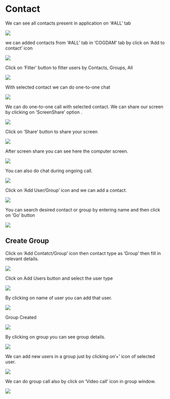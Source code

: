 # Contact

We can see all contacts present in application on ‘\#ALL’ tab

![](../.gitbook/assets/contacts.png)

we can added contacts from ‘\#ALL’ tab in ‘COGDAM’ tab by click on ‘Add to contact’ icon

![](../.gitbook/assets/image%20%2868%29.png)

Click on ‘Filter’ button to filter users by Contacts, Groups, All

![](../.gitbook/assets/image%20%2880%29.png)

With selected contact we can do one-to-one chat

![](../.gitbook/assets/image%20%2813%29.png)

We can do one-to-one call with selected contact. We can share our screen by clicking on ‘ScreenShare’ option .

![](../.gitbook/assets/image%20%286%29.png)

Click on ‘Share’ button to share your screen

![](../.gitbook/assets/image%20%2847%29.png)

After screen share you can see here the computer screen.

![](../.gitbook/assets/image%20%2848%29.png)

You can also do chat during ongoing call.

![](../.gitbook/assets/image%20%2888%29.png)

Click on ‘Add User/Group’ icon and we can add a contact.

![](../.gitbook/assets/image%20%283%29.png)

You can search desired contact or group by entering name and then click on ‘Go’ button

![](../.gitbook/assets/image%20%2878%29.png)

##  **Create Group**

Click on ‘Add Contatct/Group’ icon then contact type as ‘Group’ then fill in relevant details.

![](../.gitbook/assets/image%20%2887%29.png)

Click on Add Users button and select the user type

![](../.gitbook/assets/image%20%2824%29.png)

By clicking on name of user you can add that user.

![](../.gitbook/assets/image%20%2869%29.png)

Group Created

![](../.gitbook/assets/image.png)

By clicking on group you can see group details.

![](../.gitbook/assets/image%20%2897%29.png)

We can add new users in a group just by clicking on’+’ icon of selected user.

![](../.gitbook/assets/image%20%2860%29.png)

We can do group call also by click on ‘Video call’ icon in group window.

![](../.gitbook/assets/image%20%285%29.png)






